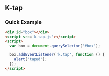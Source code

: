 ## K-tap

### Quick Example

```html
<div id="box"></div>
<script src='k-tap.js'></script>
<script>
  var box = document.querySelector('#box');

  box.addEventListener('k.tap', function () {
    alert('taped');
  });
</script>
```